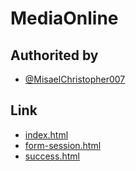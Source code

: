 # MediaOnline

## Authorited by

- [@MisaelChristopher007](https://www.github.com/MisaelChristoph007)


## Link

 - [index.html](https://github.com/MisaelChristoph007/tugas-pwb-form/blob/main/index.html)
 - [form-session.html](https://github.com/MisaelChristoph007/tugas-pwb-form/blob/main/form-session.html)
 - [success.html](https://github.com/MisaelChristoph007/tugas-pwb-form/blob/main/success.html)
